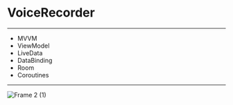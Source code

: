 # VoiceRecorder
____
* MVVM
* ViewModel
* LiveData
* DataBinding
* Room
* Coroutines
____



![Frame 2 (1)](https://user-images.githubusercontent.com/77172034/104646903-29364a00-56c2-11eb-9d1f-034db336580a.png)
